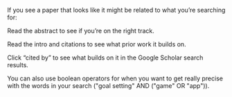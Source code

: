 If you see a paper that looks like it might be related to what you’re searching for:

Read the abstract to see if you’re on the right track. 

Read the intro and citations to see what prior work it builds on.

Click “cited by” to see what builds on it in the Google Scholar search results.

You can also use boolean operators for when you want to get really precise with the words in your search ("goal setting" AND ("game" OR "app")).